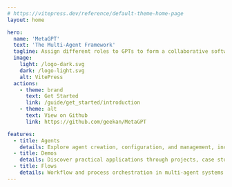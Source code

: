 ```yaml
---
# https://vitepress.dev/reference/default-theme-home-page
layout: home

hero:
  name: 'MetaGPT'
  text: 'The Multi-Agent Framework'
  tagline: Assign different roles to GPTs to form a collaborative software entity for complex tasks.
  image:
    light: /logo-dark.svg
    dark: /logo-light.svg
    alt: VitePress
  actions:
    - theme: brand
      text: Get Started
      link: /guide/get_started/introduction
    - theme: alt
      text: View on Github
      link: https://github.com/geekan/MetaGPT

features:
  - title: Agents
    details: Explore agent creation, configuration, and management, including algorithms and techniques.
  - title: Demos
    details: Discover practical applications through projects, case studies, and code examples.
  - title: Flows
    details: Workflow and process orchestration in multi-agent systems.
---
```

